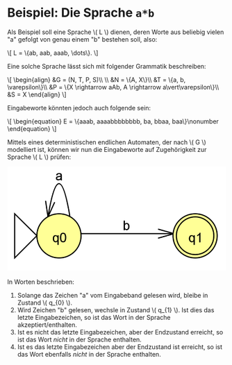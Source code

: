 # Beispiel: Die Sprache `a*b`

Als Beispiel soll eine Sprache \\( L \\) dienen, deren Worte aus beliebig vielen "a" gefolgt von
genau einem "b" bestehen soll, also:

\\[
L = \\{ab, aab, aaab, \dots\\}.
\\]

Eine solche Sprache lässt sich mit folgender Grammatik beschreiben:

\\[
\begin{align}
&G = (N, T, P, S)\\\\
\\\\
&N = \\{A, X\\}\\\\
&T = \\{a, b, \varepsilon\\}\\\\
&P = \\{X \rightarrow aAb, A \rightarrow a\vert\varepsilon\\}\\\\
&S = X
\end{align}
\\]

Eingabeworte könnten jedoch auch folgende sein:

\\[
\begin{equation}
E = \\{aaab, aaaabbbbbbbb, ba, bbaa, baa\\}\nonumber
\end{equation}
\\]

Mittels eines deterministischen endlichen Automaten, der
nach \\( G \\) modelliert ist, können wir nun die Eingabeworte auf Zugehörigkeit zur Sprache \\( L \\)
prüfen:

![Automat für die Sprache \\( a*b \\)](asternb.grafik.png)

In Worten beschrieben:

  1. Solange das Zeichen "a" vom Eingabeband gelesen wird, bleibe in Zustand \\( q_{0} \\).
  2. Wird Zeichen "b" gelesen, wechsle in Zustand \\( q_{1} \\). Ist dies das letzte Eingabezeichen, so ist das Wort in der Sprache akzeptiert/enthalten.
  3. Ist es nicht das letzte Eingabezeichen, aber der Endzustand erreicht, so ist das Wort *nicht* in der Sprache enthalten.
  4. Ist es das letzte Eingabezeichen aber der Endzustand ist erreicht, so ist das Wort ebenfalls *nicht* in der Sprache enthalten.
